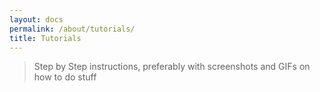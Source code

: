 ```yaml
---
layout: docs
permalink: /about/tutorials/
title: Tutorials
---
```


> Step by Step instructions, preferably with screenshots and GIFs on how to do stuff
